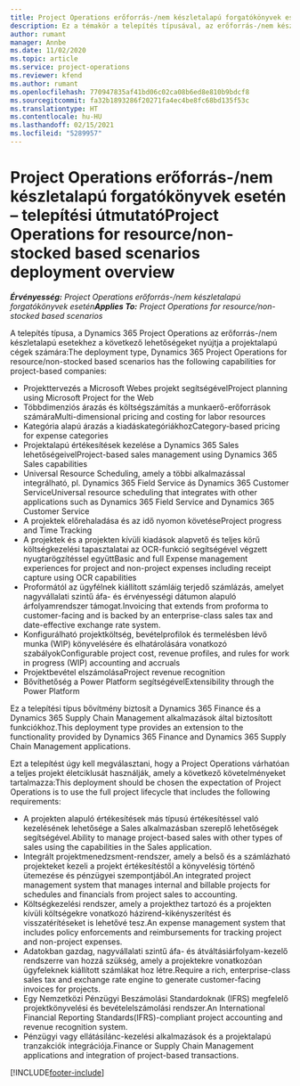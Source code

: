 ```yaml
---
title: Project Operations erőforrás-/nem készletalapú forgatókönyvek esetén – telepítési útmutató
description: Ez a témakör a telepítés típusával, az erőforrás-/nem készletalapú forgatókönyvekkel kapcsolatos Project Operations kapcsolatos információkat tartalmaz.
author: rumant
manager: Annbe
ms.date: 11/02/2020
ms.topic: article
ms.service: project-operations
ms.reviewer: kfend
ms.author: rumant
ms.openlocfilehash: 770947835af41bd06c02ca08b6ed8e810b9bdcf8
ms.sourcegitcommit: fa32b1893286f20271fa4ec4be8fc68bd135f53c
ms.translationtype: HT
ms.contentlocale: hu-HU
ms.lasthandoff: 02/15/2021
ms.locfileid: "5289957"
---
```

# <a name="project-operations-for-resourcenon-stocked-based-scenarios-deployment-overview"></a><span data-ttu-id="dc048-103">Project Operations erőforrás-/nem készletalapú forgatókönyvek esetén – telepítési útmutató</span><span class="sxs-lookup"><span data-stu-id="dc048-103">Project Operations for resource/non-stocked based scenarios deployment overview</span></span>

<span data-ttu-id="dc048-104">_**Érvényesség:** Project Operations erőforrás-/nem készletalapú forgatókönyvek esetén_</span><span class="sxs-lookup"><span data-stu-id="dc048-104">_**Applies To:** Project Operations for resource/non-stocked based scenarios_</span></span>

<span data-ttu-id="dc048-105">A telepítés típusa, a Dynamics 365 Project Operations az erőforrás-/nem készletalapú esetekhez a következő lehetőségeket nyújtja a projektalapú cégek számára:</span><span class="sxs-lookup"><span data-stu-id="dc048-105">The deployment type, Dynamics 365 Project Operations for resource/non-stocked based scenarios has the following capabilities for project-based companies:</span></span>

- <span data-ttu-id="dc048-106">Projekttervezés a Microsoft Webes projekt segítségével</span><span class="sxs-lookup"><span data-stu-id="dc048-106">Project planning using Microsoft Project for the Web</span></span>
- <span data-ttu-id="dc048-107">Többdimenziós árazás és költségszámítás a munkaerő-erőforrások számára</span><span class="sxs-lookup"><span data-stu-id="dc048-107">Multi-dimensional pricing and costing for labor resources</span></span>
- <span data-ttu-id="dc048-108">Kategória alapú árazás a kiadáskategóriákhoz</span><span class="sxs-lookup"><span data-stu-id="dc048-108">Category-based pricing for expense categories</span></span>
- <span data-ttu-id="dc048-109">Projektalapú értékesítések kezelése a Dynamics 365 Sales lehetőségeivel</span><span class="sxs-lookup"><span data-stu-id="dc048-109">Project-based sales management using Dynamics 365 Sales capabilities</span></span>
- <span data-ttu-id="dc048-110">Universal Resource Scheduling, amely a többi alkalmazással integrálható, pl. Dynamics 365 Field Service ás Dynamics 365 Customer Service</span><span class="sxs-lookup"><span data-stu-id="dc048-110">Universal resource scheduling that integrates with other applications such as Dynamics 365 Field Service and Dynamics 365 Customer Service</span></span>
- <span data-ttu-id="dc048-111">A projektek előrehaladása és az idő nyomon követése</span><span class="sxs-lookup"><span data-stu-id="dc048-111">Project progress and Time Tracking</span></span>
- <span data-ttu-id="dc048-112">A projektek és a projekten kívüli kiadások alapvető és teljes körű költségkezelési tapasztalatai az OCR-funkció segítségével végzett nyugtarögzítéssel együtt</span><span class="sxs-lookup"><span data-stu-id="dc048-112">Basic and full Expense management experiences for project and non-project expenses including receipt capture using OCR capabilities</span></span>
- <span data-ttu-id="dc048-113">Proformától az ügyfélnek kiállított számláig terjedő számlázás, amelyet nagyvállalati szintű áfa- és érvényességi dátumon alapuló árfolyamrendszer támogat.</span><span class="sxs-lookup"><span data-stu-id="dc048-113">Invoicing that extends from proforma to customer-facing and is backed by an enterprise-class sales tax and date-effective exchange rate system.</span></span>
- <span data-ttu-id="dc048-114">Konfigurálható projektköltség, bevételprofilok és termelésben lévő munka (WIP) könyvelésére és elhatárolására vonatkozó szabályok</span><span class="sxs-lookup"><span data-stu-id="dc048-114">Configurable project cost, revenue profiles, and rules for work in progress (WIP) accounting and accruals</span></span>
- <span data-ttu-id="dc048-115">Projektbevétel elszámolása</span><span class="sxs-lookup"><span data-stu-id="dc048-115">Project revenue recognition</span></span>
- <span data-ttu-id="dc048-116">Bővíthetőség a Power Platform segítségével</span><span class="sxs-lookup"><span data-stu-id="dc048-116">Extensibility through the Power Platform</span></span>

<span data-ttu-id="dc048-117">Ez a telepítési típus bővítmény biztosít a Dynamics 365 Finance és a Dynamics 365 Supply Chain Management alkalmazások által biztosított funkciókhoz.</span><span class="sxs-lookup"><span data-stu-id="dc048-117">This deployment type provides an extension to the functionality provided by Dynamics 365 Finance and Dynamics 365 Supply Chain Management applications.</span></span>

<span data-ttu-id="dc048-118">Ezt a telepítést úgy kell megválasztani, hogy a Project Operations várhatóan a teljes projekt életciklusát használják, amely a következő követelményeket tartalmazza:</span><span class="sxs-lookup"><span data-stu-id="dc048-118">This deployment should be chosen the expectation of Project Operations is to use the full project lifecycle that includes the following requirements:</span></span>

- <span data-ttu-id="dc048-119">A projekten alapuló értékesítések más típusú értékesítéssel való kezelésének lehetősége a Sales alkalmazásban szereplő lehetőségek segítségével.</span><span class="sxs-lookup"><span data-stu-id="dc048-119">Ability to manage project-based sales with other types of sales using the capabilities in the Sales application.</span></span>
- <span data-ttu-id="dc048-120">Integrált projektmenedzsment-rendszer, amely a belső és a számlázható projekteket kezeli a projekt értékesítéstől a könyvelésig történő ütemezése és pénzügyei szempontjából.</span><span class="sxs-lookup"><span data-stu-id="dc048-120">An integrated project management system that manages internal and billable projects for schedules and financials from project sales to accounting.</span></span>
- <span data-ttu-id="dc048-121">Költségkezelési rendszer, amely a projekthez tartozó és a projekten kívüli költségekre vonatkozó házirend-kikényszerítést és visszatérítéseket is lehetővé tesz.</span><span class="sxs-lookup"><span data-stu-id="dc048-121">An expense management system that includes policy enforcements and reimbursements for tracking project and non-project expenses.</span></span>
- <span data-ttu-id="dc048-122">Adatokban gazdag, nagyvállalati szintű áfa- és átváltásiárfolyam-kezelő rendszerre van hozzá szükség, amely a projektekre vonatkozóan ügyfeleknek kiállított számlákat hoz létre.</span><span class="sxs-lookup"><span data-stu-id="dc048-122">Require a rich, enterprise-class sales tax and exchange rate engine to generate customer-facing invoices for projects.</span></span>
- <span data-ttu-id="dc048-123">Egy Nemzetközi Pénzügyi Beszámolási Standardoknak (IFRS) megfelelő projektkönyvelési és bevételelszámolási rendszer.</span><span class="sxs-lookup"><span data-stu-id="dc048-123">An International Financial Reporting Standards(IFRS)-compliant project accounting and revenue recognition system.</span></span>
- <span data-ttu-id="dc048-124">Pénzügyi vagy ellátásilánc-kezelési alkalmazások és a projektalapú tranzakciók integrációja.</span><span class="sxs-lookup"><span data-stu-id="dc048-124">Finance or Supply Chain Management applications and integration of project-based transactions.</span></span>


[!INCLUDE[footer-include](../includes/footer-banner.md)]